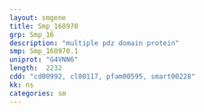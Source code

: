```yaml
---
layout: smgene
title: Smp_168970
grp: Smp_16
description: "multiple pdz domain protein"
smp: Smp_168970.1
uniprot: "G4VNN6"
length:  2232
cdd: "cd00992, cl00117, pfam00595, smart00228"
kk: ns
categories: sm
---
```

